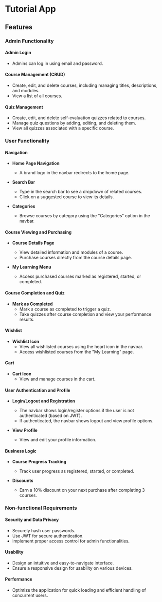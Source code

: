 # Tutorial App

## Features

### Admin Functionality

#### Admin Login
- Admins can log in using email and password.

#### Course Management (CRUD)
- Create, edit, and delete courses, including managing titles, descriptions, and modules.
- View a list of all courses.

#### Quiz Management
- Create, edit, and delete self-evaluation quizzes related to courses.
- Manage quiz questions by adding, editing, and deleting them.
- View all quizzes associated with a specific course.

### User Functionality

#### Navigation

- **Home Page Navigation**  
  - A brand logo in the navbar redirects to the home page.

- **Search Bar**  
  - Type in the search bar to see a dropdown of related courses.
  - Click on a suggested course to view its details.

- **Categories**  
  - Browse courses by category using the "Categories" option in the navbar.

#### Course Viewing and Purchasing

- **Course Details Page**  
  - View detailed information and modules of a course.
  - Purchase courses directly from the course details page.

- **My Learning Menu**  
  - Access purchased courses marked as registered, started, or completed.

#### Course Completion and Quiz

- **Mark as Completed**  
  - Mark a course as completed to trigger a quiz.
  - Take quizzes after course completion and view your performance results.

#### Wishlist

- **Wishlist Icon**  
  - View all wishlisted courses using the heart icon in the navbar.
  - Access wishlisted courses from the "My Learning" page.

#### Cart

- **Cart Icon**  
  - View and manage courses in the cart.

#### User Authentication and Profile

- **Login/Logout and Registration**  
  - The navbar shows login/register options if the user is not authenticated (based on JWT).
  - If authenticated, the navbar shows logout and view profile options.

- **View Profile**  
  - View and edit your profile information.

#### Business Logic

- **Course Progress Tracking**  
  - Track user progress as registered, started, or completed.

- **Discounts**  
  - Earn a 10% discount on your next purchase after completing 3 courses.

### Non-functional Requirements

#### Security and Data Privacy

- Securely hash user passwords.
- Use JWT for secure authentication.
- Implement proper access control for admin functionalities.

#### Usability

- Design an intuitive and easy-to-navigate interface.
- Ensure a responsive design for usability on various devices.

#### Performance

- Optimize the application for quick loading and efficient handling of concurrent users.
